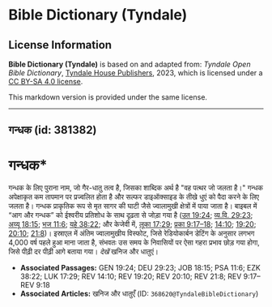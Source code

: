 # Bible Dictionary (Tyndale)

## License Information

**Bible Dictionary (Tyndale)** is based on and adapted from: _Tyndale Open Bible Dictionary_, [Tyndale House Publishers](https://tyndaleopenresources.com/), 2023, which is licensed under a [CC BY-SA 4.0 license](https://creativecommons.org/licenses/by-sa/4.0/legalcode.en).

This markdown version is provided under the same license.



--------------------------------

## गन्धक (id: 381382)

गन्धक\*
=======

गन्धक के लिए पुराना नाम, जो गैर\-धातु तत्व है, जिसका शाब्दिक अर्थ है "वह पत्थर जो जलता है।" गन्धक अपेक्षाकृत कम तापमान पर प्रज्वलित होता है और सल्फर डाइऑक्साइड के तीखे धुएं को पैदा करने के लिए जलता है। गन्धक प्राकृतिक रूप से मृत सागर की घाटी जैसे ज्वालामुखी क्षेत्रों में पाया जाता है। बाइबल में “आग और गन्धक” को ईश्वरीय प्रतिशोध के साथ दृढ़ता से जोड़ा गया है ([उत 19:24](https://ref.ly/Gen19:24); [व्य.वि. 29:23](https://ref.ly/Deut29:23); [अय्यू 18:15](https://ref.ly/Job18:15); [भज 11:6](https://ref.ly/Ps11:6); [यहे 38:22](https://ref.ly/Ezek38:22); और केजेवी में, [लूका 17:29](https://ref.ly/Luke17:29); [प्रका 9:17–18](https://ref.ly/Rev9:17-Rev9:18); [14:10](https://ref.ly/Rev14:10); [19:20](https://ref.ly/Rev19:20); [20:10](https://ref.ly/Rev20:10); [21:8](https://ref.ly/Rev21:8))। इस्राएल में अंतिम ज्वालामुखीय विस्फोट, जिसे रेडियोकार्बन डेटिंग के अनुसार लगभग 4,000 वर्ष पहले हुआ माना जाता है, संभवतः उस समय के निवासियों पर ऐसा गहरा प्रभाव छोड़ गया होगा, जिसे पीढ़ी दर पीढ़ी आगे बताया गया। *देखें* खनिज और धातुएं।

* **Associated Passages:** GEN 19:24; DEU 29:23; JOB 18:15; PSA 11:6; EZK 38:22; LUK 17:29; REV 14:10; REV 19:20; REV 20:10; REV 21:8; REV 9:17–REV 9:18
* **Associated Articles:** खनिज और धातुएँ (ID: `368620@TyndaleBibleDictionary`)

